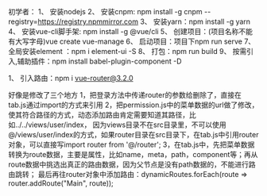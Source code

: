 初学者：
1、	安装nodejs
2、	安装cnpm: npm install -g cnpm --registry=https://registry.npmmirror.com
3、	安装yarn：npm install -g yarn
4、	安装vue-cli脚手架: npm install -g @vue/cli
5、	创建项目：(项目名称不能有大写字母)vue create vue-manage
6、	启动项目：项目下npm run serve
7、	全局安装element ：npm i element-ui -S
8、	打包：npm run build
9、	按需引入,辅助插件：npm install babel-plugin-component -D


1、	引入路由：npm i vue-router@3.2.0

好像是修改了三个地方
1，把登录方法中传递router的参数给删除了，直接在tab.js通过import的方式来引用
2，把permission.js中的菜单数据的url做了修改，使其符合路径的方式，动态添加路由肯定需要知道其路径，比如../../views/user/index，
因为views目录不在src目录里，不可以使用@/views/user/index的方式，如果router目录在src目录下，在tab.js中引用router对象，可以直接写import router from '@/router';
3，在tab.js中，先把菜单数据转换为route数据，主要是属性，比如name，meta，path，component等；再从route数据中挑选出真正的路由数据，因为父节点是没有path数据的，不能进行路由跳转；
最后再往router对象中添加路由：dynamicRoutes.forEach(route => router.addRoute("Main", route));